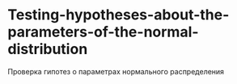 # Testing-hypotheses-about-the-parameters-of-the-normal-distribution
Проверка гипотез о параметрах нормального распределения
